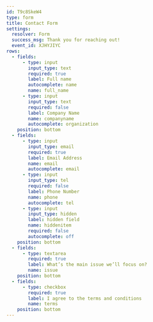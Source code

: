 ```yaml
---
id: T9c8SkeW4
type: form
title: Contact Form
settings:
  resolver: Form
  success_msg: Thank you for reaching out!
  event_id: XJHYJIYC
rows:
  - fields:
      - type: input
        input_type: text
        required: true
        label: Full name
        autocomplete: name
        name: full_name
      - type: input
        input_type: text
        required: false
        label: Company Name
        name: companyname
        autocomplete: organization
    position: bottom
  - fields:
      - type: input
        input_type: email
        required: true
        label: Email Address
        name: email
        autocomplete: email
      - type: input
        input_type: tel
        required: false
        label: Phone Number
        name: phone
        autocomplete: tel
      - type: input
        input_type: hidden
        label: hidden field
        name: hiddenitem
        required: false
        autocomplete: off
    position: bottom
  - fields:
      - type: textarea
        required: true
        label: What’s the main issue we’ll focus on?
        name: issue
    position: bottom
  - fields:
      - type: checkbox
        required: true
        label: I agree to the terms and conditions
        name: terms
    position: bottom
---
```

